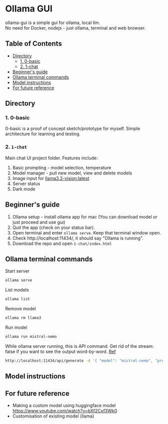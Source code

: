 # Ollama GUI
ollama-gui is a simple gui for ollama, local llm.  
No need for Docker, nodejs - just ollama, terminal and web browser.  

## Table of Contents
- [Directory](#directory)
  - [1. 0-basic](#1-0-basic)
  - [2. 1-chat](#2-1-chat)
- [Beginner's guide](#beginners-guide)
- [Ollama terminal commands](#ollama-terminal-commands)
- [Model instructions](#model-instructions)
- [For future reference](#for-future-reference)

## Directory
### 1. 0-basic
0-basic is a proof of concept sketch/prototype for myself. Simple architecture for learning and testing.
### 2. ```1-chat```
Main chat UI project folder. Features include:
1) Basic prompting - model selection, temperature
2) Model manager - pull new model, view and delete models
3) Image input for [llama3.2-vision:latest](https://ollama.com/library/llama3.2-vision)
4) Server status
5) Dark mode

## Beginner's guide
1. Ollama setup - install ollama app for mac (You can download model or just proceed and use gui)
2. Quit the app (check on your status bar). 
3. Open terminal and enter `ollama serve`. Keep that terminal window open.
4. Check http://localhost:11434/, it should say "Ollama is running".
5. Download the repo and open `1-chat/index.html`

## Ollama terminal commands
Start server
```bash
ollama serve
```
List models
```bash
ollama list
```
Remove model
```bash
ollama rm llama3
```
Run model
```bash
ollama run mistral-nemo
```
While ollama server running, this is API command. Get rid of the stream: false if you want to see the output word-by-word. [Ref](https://dev.to/jayantaadhikary/using-the-ollama-api-to-run-llms-and-generate-responses-locally-18b7)
```bash
http://localhost:11434/api/generate -d '{ "model": "mistral-nemo", "prompt": "What is water made of?", "stream": false }'
```

## Model instructions

## For future reference
- Making a custom model using huggingface model https://www.youtube.com/watch?v=bXf2Cxf3Wk0
- Customisation of existing model (llama) 
